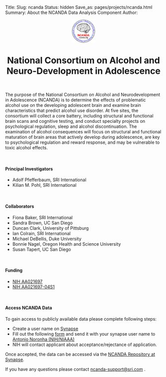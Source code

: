 Title:
Slug: ncanda
Status: hidden
Save_as: pages/projects/ncanda.html
Summary: About the NCANDA Data Analysis Component
Author:

 <div>
    <center><img src="../../images/logo/NCANDA_icon.jpg" alt="ncanda" align="middle" style="width:15%"></center>
</div>

<h1 align="middle">National Consortium on Alcohol and Neuro-Development in Adolescence</h1>

<br />

 The purpose of the National Consortium on Alcohol and Neurodevelopment in Adolescence (NCANDA) is to determine the effects of problematic alcohol use on the developing adolescent brain and examine brain characteristics that predict alcohol use disorder. At five sites, the consortium will collect a core battery, including structural and functional brain scans and cognitive testing, and conduct specialty projects on psychological regulation, sleep and alcohol discontinuation. The examination of alcohol consequences will focus on structural and functional maturation of brain areas that actively develop during adolescence, are key to psychological regulation and reward response, and may be vulnerable to toxic alcohol effects.

<br />

#### Principal Investigators

 * Adolf Pfefferbaum, SRI International
 * Kilian M. Pohl, SRI International

<br />

#### Collaborators

 * Fiona Baker, SRI International
 * Sandra Brown, UC San Diego
 * Duncan Clark, University of Pittsburg
 * Ian Colrain, SRI International
 * Michael DeBellis, Duke University
 * Bonnie Nagel, Oregon Health and Science University
 * Susan Tapert, UC San Diego

<br />

#### Funding

 * [NIH AA021697][funNCANDA]
 * [NIH AA021697-04S1][funSup]

<br />

#### Access NCANDA Data

 To gain access to publicly available data please complete following steps:

 * Create a user name on <a href="https://www.synapse.org">Synapse</a>
 * Fill out the following [form][1] and send it with your synapse user name to <a href="mailto:anoronha@willco.niaaa.nih.gov?subject=Request for Ncanda Data">Antonio Noronha (NIH/NIAAA)</a>
 * NIH will contact applicant about acceptance/rejectance of application.

 Once accepted, the data can be accessed via the <a href="http://dx.doi.org/10.7303/syn3565171">NCANDA Repository at Synapse</a>.

 If you have any questions please contact <a href="mailto:ncanda-support@sri.com?subject=Request for Ncanda Data">ncanda-support@sri.com </a>.


[1]: ../../form/NCANDA-Data-Distribution-Agreement-V1.pdf
[funNCANDA]: https://projectreporter.nih.gov/project_info_description.cfm?aid=9069368&icde=31063619&ddparam=&ddvalue=&ddsub=&cr=1&csb=default&cs=ASC
[funSup]: https://projectreporter.nih.gov/project_info_description.cfm?aid=9056831&icde=31074859&ddparam=&ddvalue=&ddsub=&cr=3&csb=default&cs=ASC
